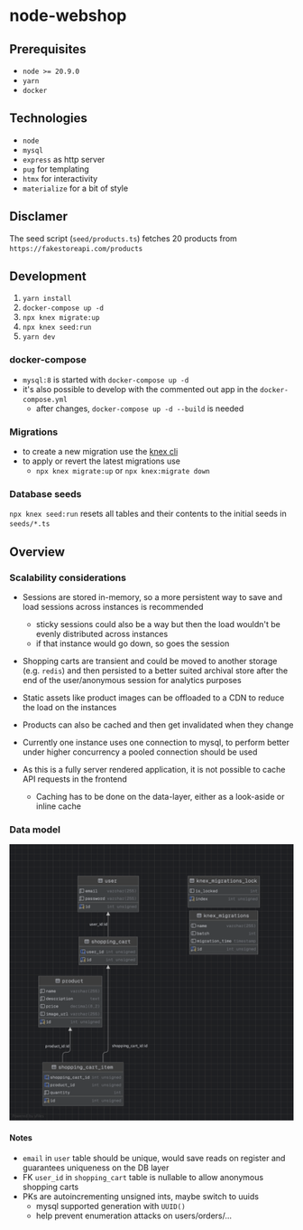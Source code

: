 # node-webshop

## Prerequisites

- `node >= 20.9.0`
- `yarn`
- `docker`

## Technologies

- `node`
- `mysql`
- `express` as http server
- `pug` for templating
- `htmx` for interactivity
- `materialize` for a bit of style

## Disclamer

The seed script (`seed/products.ts`) fetches 20 products from `https://fakestoreapi.com/products`

## Development

1. `yarn install`
2. `docker-compose up -d`
3. `npx knex migrate:up`
4. `npx knex seed:run`
5. `yarn dev`

### docker-compose

- `mysql:8` is started with `docker-compose up -d`
- it's also possible to develop with the commented out app in the `docker-compose.yml`
  - after changes, `docker-compose up -d --build` is needed

### Migrations

- to create a new migration use the [knex cli](https://knexjs.org/guide/migrations.html#migration-cli)
- to apply or revert the latest migrations use
  - `npx knex migrate:up` or `npx knex:migrate down`

### Database seeds

`npx knex seed:run` resets all tables and their contents to the initial seeds in `seeds/*.ts`

## Overview

### Scalability considerations

- Sessions are stored in-memory, so a more persistent way to save and load sessions across instances is recommended

  - sticky sessions could also be a way but then the load wouldn't be evenly distributed across instances
  - if that instance would go down, so goes the session

- Shopping carts are transient and could be moved to another storage (e.g. `redis`) and then persisted to a better suited archival store after the end of the user/anonymous session for analytics purposes

- Static assets like product images can be offloaded to a CDN to reduce the load on the instances
- Products can also be cached and then get invalidated when they change

- Currently one instance uses one connection to mysql, to perform better under higher concurrency a pooled connection should be used

- As this is a fully server rendered application, it is not possible to cache API requests in the frontend
  - Caching has to be done on the data-layer, either as a look-aside or inline cache

### Data model

![ER Diagram](https://github.com/svfoxat/node-webshop/blob/master/er.png?raw=true)

#### Notes

- `email` in `user` table should be unique, would save reads on register and guarantees uniqueness on the DB layer
- FK `user_id` in `shopping_cart` table is nullable to allow anonymous shopping carts
- PKs are autoincrementing unsigned ints, maybe switch to uuids
  - mysql supported generation with `UUID()`
  - help prevent enumeration attacks on users/orders/...
